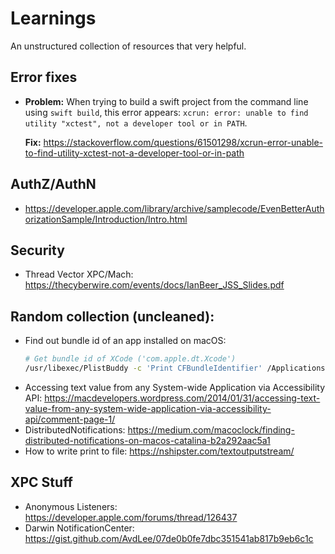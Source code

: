 # Learnings

An unstructured collection of resources that very helpful.
## Error fixes

* **Problem:** When trying to build a swift project from the command line using `swift build`, this error appears: `xcrun: error: unable to find utility "xctest", not a developer tool or in PATH`.
  
  **Fix:** https://stackoverflow.com/questions/61501298/xcrun-error-unable-to-find-utility-xctest-not-a-developer-tool-or-in-path

## AuthZ/AuthN
* https://developer.apple.com/library/archive/samplecode/EvenBetterAuthorizationSample/Introduction/Intro.html


## Security

* Thread Vector XPC/Mach: https://thecyberwire.com/events/docs/IanBeer_JSS_Slides.pdf 


## Random collection (uncleaned):
* Find out bundle id of an app installed on macOS:
  ```bash
  # Get bundle id of XCode ('com.apple.dt.Xcode')
  /usr/libexec/PlistBuddy -c 'Print CFBundleIdentifier' /Applications/Xcode-beta.app/Contents/Info.plist
  ```
* Accessing text value from any System-wide Application via Accessibility API: https://macdevelopers.wordpress.com/2014/01/31/accessing-text-value-from-any-system-wide-application-via-accessibility-api/comment-page-1/
* DistributedNotifications: https://medium.com/macoclock/finding-distributed-notifications-on-macos-catalina-b2a292aac5a1
* How to write print to file: https://nshipster.com/textoutputstream/


## XPC Stuff

* Anonymous Listeners: https://developer.apple.com/forums/thread/126437
* Darwin NotificationCenter: https://gist.github.com/AvdLee/07de0b0fe7dbc351541ab817b9eb6c1c

